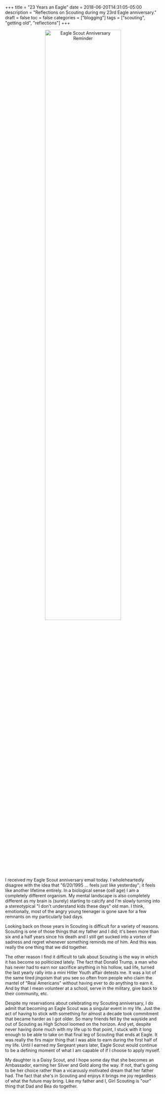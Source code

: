 +++
title = "23 Years an Eagle"
date = 2018-06-20T14:31:05-05:00
description = "Reflections on Scouting during my 23rd Eagle anniversary."
draft = false
toc = false
categories = ["blogging"]
tags = ["scouting", "getting old", "reflections"]
+++

<center><img src="/img/23_years_an_eagle.png" alt="Eagle Scout Anniversary Reminder" height="70%" width="70%"></center>

I received my Eagle Scout anniversary email today. I wholeheartedly disagree 
with the idea that "6/20/1995 ... feels just like yesterday"; it feels like 
another lifetime entirely. In a biological sense (cell age) I am a completely 
different organism. My mental landscape is also completely different as my 
brain is (surely) starting to calcify and I'm slowly turning into a 
stereotypical "I don't understand kids these days" old man. I think, 
emotionally, most of the angry young teenager is gone save for a few remnants 
on my particularly bad days.

Looking back on those years in Scouting is difficult for a variety of reasons. 
Scouting is one of those things that my father and I did; it's been more than 
six and a half years since his death and I still get sucked into a vortex of 
sadness and regret whenever something reminds me of him. And this was really 
the one thing that we did together.

The other reason I find it difficult to talk about Scouting is the way in which 
it has become so politicized lately. The fact that Donald Trump, a man who has 
never had to earn nor sacrifice anything in his hollow, sad life, turned the 
last yearly rally into a mini Hitler Youth affair detests me. It was a lot of 
the same tired jingoism that you see so often from people who claim the mantel 
of "Real Americans" without having ever to do anything to earn it. And by that
I mean volunteer at a school, serve in the military, give back to their 
community, etc.

Despite my reservations about celebrating my Scouting anniversary, I do admit 
that becoming an Eagle Scout was a singular event in my life. Just the act of 
having to stick with something for almost a decade took commitment that became 
harder as I got older. So many friends fell by the wayside and out of Scouting 
as High School loomed on the horizon. And yet, despite never having done much 
with my life up to that point, I stuck with it long enough to be able to take 
on that final leg of Scouting that ends at Eagle. It was really the firs major 
thing that I was able to earn during the first half of my life. Until I earned 
my Sergeant years later, Eagle Scout would continue to be a defining moment of 
what I am capable of if I choose to apply myself.

My daughter is a Daisy Scout, and I hope some day that she becomes an 
Ambassador, earning her Silver and Gold along the way. If not, that's going to 
be her choice rather than a vicarously motivated dream that her father had. The
fact that she's in Scouting and enjoys it brings me joy regardless of what the 
future may bring. Like my father and I, Girl Scouting is "our" thing that Dad 
and Bea do together.